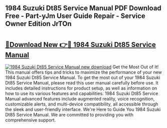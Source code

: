 ## 1984 Suzuki Dt85 Service Manual PDF Download Free - Part-yJm User Guide Repair - Service Owner Edition JrTOn

# <h2><a href="http://bc79526.oget.top/?id=1984+Suzuki+Dt85+Service+Manual">🔗Download New 👉🔴 1984 Suzuki Dt85 Service Manual</a></h2>

[![1984 Suzuki Dt85 Service Manual new download](https://i.imgur.com/5g1atiW.png)](http://bc79526.oget.top/?id=1984+Suzuki+Dt85+Service+Manual)
Get the Most Out of It! This manual offers tips and tricks to maximize the performance of your new 1984 Suzuki Dt85 Service Manual. To get the most out of your 1984 Suzuki Dt85 Service Manual, please read this user manual carefully before use. It includes detailed instructions for product setup, as well as information on how to use its various features and capabilities. 1984 Suzuki Dt85 Service Manual advanced features include augmented reality, voice recognition, customizable alerts, and multi-device compatibility, all accessible through the sleek and user-friendly interface. We're Here to Guide You 1984 Suzuki Dt85 Service Manual. We are committed to providing you with comprehensive support.
